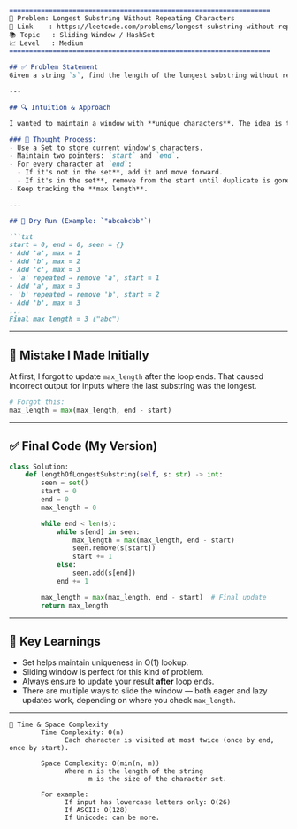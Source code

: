 
````md
==================================================================
🧩 Problem: Longest Substring Without Repeating Characters
🔗 Link    : https://leetcode.com/problems/longest-substring-without-repeating-characters/
📚 Topic   : Sliding Window / HashSet
📈 Level   : Medium
==================================================================

## ✅ Problem Statement
Given a string `s`, find the length of the longest substring without repeating characters**.

---

## 🔍 Intuition & Approach

I wanted to maintain a window with **unique characters**. The idea is to expand the window (`end`) as long as characters are not repeated. But when a duplicate is found, shrink the window from the start (`start`) until the duplicate character is removed.

### 🧠 Thought Process:
- Use a Set to store current window's characters.
- Maintain two pointers: `start` and `end`.
- For every character at `end`:
  - If it's not in the set**, add it and move forward.
  - If it's in the set**, remove from the start until duplicate is gone.
- Keep tracking the **max length**.

---

## 🔁 Dry Run (Example: `"abcabcbb"`)

```txt
start = 0, end = 0, seen = {}
- Add 'a', max = 1
- Add 'b', max = 2
- Add 'c', max = 3
- 'a' repeated → remove 'a', start = 1
- Add 'a', max = 3
- 'b' repeated → remove 'b', start = 2
- Add 'b', max = 3
...
Final max length = 3 ("abc")
````

---

## 🧪 Mistake I Made Initially

At first, I forgot to update `max_length` after the loop ends. That caused incorrect output for inputs where the last substring was the longest.

```python
# Forgot this:
max_length = max(max_length, end - start)
```

---

## ✅ Final Code (My Version)

```python
class Solution:
    def lengthOfLongestSubstring(self, s: str) -> int:
        seen = set()
        start = 0
        end = 0
        max_length = 0

        while end < len(s):
            while s[end] in seen:
                max_length = max(max_length, end - start)
                seen.remove(s[start])
                start += 1
            else:
                seen.add(s[end])
            end += 1

        max_length = max(max_length, end - start)  # Final update
        return max_length
```

---

## 🧾 Key Learnings

* Set helps maintain uniqueness in O(1) lookup.
* Sliding window is perfect for this kind of problem.
* Always ensure to update your result **after** loop ends.
* There are multiple ways to slide the window — both eager and lazy updates work, depending on where you check `max_length`.

---
```
🧠 Time & Space Complexity
        Time Complexity: O(n)
              Each character is visited at most twice (once by end, once by start).
        
        Space Complexity: O(min(n, m))
              Where n is the length of the string
                    m is the size of the character set.

        For example:
              If input has lowercase letters only: O(26)
              If ASCII: O(128)
              If Unicode: can be more.
```
```
